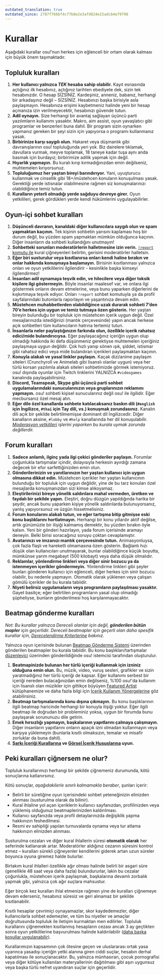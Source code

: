 ```yaml
---
outdated_translation: true
outdated_since: 2787f766bf4cf7b8e2e3afd824e15adcb4e79798
---
```


# Kurallar

Aşağıdaki kurallar osu!’nun herkes için eğlenceli bir ortam olarak kalması için büyük önem taşımaktadır.

## Topluluk kuralları

1. **Her kullanıcı yalnızca *TEK* hesaba sahip olabilir.** Kayıt esnasında açtığınız *ilk* hesabınız, açtığınız tarihten ebediyete dek, sizin tek hesabınızdır. O hesap SİZSİNİZ. Kardeşiniz, anneniz, babanız, herhangi bir arkadaşınız değil – SİZSİNİZ. Hesabınızı başka birisiyle asla paylaşmayın. Hesabınıza erişimi kaybetmeniz halinde yeni bir hesap açmanıza izin verilmeyecektir, hesabınızı güvende tutun.
2. **Adil oynayın.** Size herhangi bir avantaj sağlayan üçüncü parti yazılımların kullanımı yasaktır. Makro, aim assist, oyun yavaşlatıcı gibi programlar ve benzerleri buna dahil. Bir program sizin oynarken yapmanız gereken bir şeyi sizin için yapıyorsa o programı kullanmanız yasak.
3. **Birbirinize karşı saygılı olun.** Hakaret veya düşmanlık gibi davranışlarının osu! topluluğunda yeri yok. Biz dairelere tıklamak, davullara vurmak, meyve toplamak, 18 taneye kadar tuşa aynı anda basmak için burdayız; birbirimize adilik yapmak için değil.
4. **Hıyarlık yapmayın.** Bu kuralı kırıp kırmadığınızdan emin değilseniz, muhtemelen kırıyorsunuz.
5. **Topluluğumuz her yaştan bireyi barındırıyor.** Yani, uyuşturucu kullanmak ve cinsellik gibi 18+/müstehcen konuların konuşulması yasak. Gerektiği yerde istisnalar olabilmesine rağmen siz konuşmalarınızı olabildiğince temiz tutun.
6. **Kuralların yeterli olmadığı yerde sağduyu devreye girer.** Oyun yetkilileri, gerek gördükleri yerde kendi hükümlerini uygulayabilirler.

## Oyun-içi sohbet kuralları

1. **Düşünceli davranın, kanaldaki diğer kullanıcılara saygılı olun ve spam yapmaktan kaçının.** Tek kişinin sohbetin yarısını kaplaması hoş bir durum değil, bu yüzden spam yapmaktan mümkün olduğunca kaçının. Diğer insanların da sohbeti kullandığını unutmayın!
2. **Sohbetteki sorunları moderatörlerin halletmesine izin verin.** [`!report` komutu ile](/wiki/Reporting_bad_behaviour) kural çiğneyenleri belirtin, gerisini moderatörler halletsin.
3. **Eğer biri susturulur veya kısıtlanırsa onları kendi haline bırakın ve onlar hakkında konuşmaya başlamayın.** Birisinin kısıtlanması yalnızca onları ve oyun yetkililerini ilgilendirir - kesinlikle başka kimseyi ilgilendirmez!
4. **İnsanları adil oynamaya teşvik edin, ve hilecilere veya diğer toksik kişilere ilgi göstermeyin.** Böyle insanlar maalesef var, ve onlara ilgi göstermek onların devam etmelerine, veya bunu yaparken diğerlerini de kışkırtmaya teşvik ediyor. Onları `!report` sohbet komutuyla ya da profil sayfalarındaki butonlarla raporlayın ve yaşantınıza devam edin.
5. **Müstehcen muhabbetlerden olabildiğince uzak durarak sohbeti 7’den 70’e herkes için uygun ve temiz tutmaya özen gösterin.** Her yaştan bireyin bulunduğu bir topluluk için müstehcen içerik uygun değil. Özel mesajlarınızda istediğinizi (mantık çerçevesinde) yapın ancak herkese açık sohbetleri tüm kullanıcıların hatrına tertemiz tutun.
6. **İnsanlarla neler paylaştığınızın farkında olun, özellikle içerik rahatsız edici/mide bulandırıcıysa.** Eğer paylaşacağınız içeriğin uygun olup olmadığı hakkında iki defa düşünmeniz gerektiyse muhtemelen içeriğiniz paylaşmaya uygun değildir. Çok hızlı yanıp sönen ışık, şiddet, istismar gibi rahatsız edici veya mide bulandıran içerikleri paylaşmaktan kaçının.
7. **Konuyla alakalı ve yasal linkler paylaşın.** Kaçak dizi/anime paylaşım siteleri (Crunchyroll ve Animelab gibi lisanslı olanlar uygun) veya her türlü korsan yazılımla alakalı siteleri sohbetimizde görmek istemiyoruz. osu! dışında oyunlar için Twitch linklerini YALNIZCA `#videogames` kanalında paylaşabilirsiniz.
8. **Discord, Teamspeak, Skype gibi üçüncü parti sohbet uygulamalarındaki sunucularınızın veya gruplarınızın reklamını yapmayın.** osu! sohbeti kişisel sunucularınız değil osu! ile ilgilidir. Eğer mecbursanız özel mesaj atın.
9. **Eğer dile özel kanallarda sohbete katılacaksanız baskın dili (`#english` için İngilizce, `#thai` için Tay dili, vs.) konuşmak zorundasınız.** Kanalın dili açık bir şekilde belirtilmemişse dominant dil İngilizcedir. Diğer kanalların aksine, `#lobby` ve `#help` kanallarında her dil konuşulabilir. *[Moderasyon yetkilileri](/wiki/People/Global_Moderation_Team) işlerini yaparken bu kurala uymak zorunda değillerdir.*

## Forum kuralları

1. **Sadece anlamlı, ilginç yada ilgi çekici gönderiler paylaşın.** Forumlar çoğunlukla tartışmalar içindir, dolayısıyla herkesin ayırdığı zamana değecek bir efor sarfettiğinizden emin olun.
2. **Gönderilerinizin ve yanıtlarınızın her yaştan kullanıcı için uygun olmasına dikkat edin.** Müstehcen içerikler her yaştan kullanıcının bulunduğu bir topluluk için uygun değildir, yine de bu tarz konuları özel mesajlarda konuşmanızdan sizi kimse alıkoyamaz.
3. **Eleştirilerinizi bireye yönelik saldırılara mahal vermeden, üretken ve faydalı bir şekilde yapın.** Eleştiri, doğru düzgün yapıldığında harika bir şeydir, ancak bunu yaparken kişiye yönelik saldırılarda bulunuyorsanız, yanlış yapıyorsunuz ve üzgün hissetmelisiniz.
4. **Forum konularını alakalı tutun, ve eğer tartışma bitip gitmişse eski konu başlıklarını hortlatmayın.** Herhangi bir konu yıllardır aktif değilse, artık günümüzle bir ilişiği kalmamış demektir, bu yüzden bırakın öyle kalsın. Yeni bir gönderi hazırlayın, yada forum içerisinde aramayı deneyin. Belki birisi soracağınız soruyu çoktan cevaplamıştır.
5. **Avatarınızı ve imzanızı mantık çerçevesinde tutun.** Animasyonluysa, çok fazla flaşlı ve hareketli olmamasına özen gösterin. Bağlantı hızı düşük olan kullanıcıları unutmayarak, bunlar olabildiğince küçük boyutta, mümkünse yarım megabayt (500 kilobayt) veya daha düşük olmalıdır.
6. **Reklamlar, yönlendirme linkleri veya diğer sinir bozucu ya da istenmeyen içerikler göndermeyin.** Yönlendirme linkleri gibi şeyler bunları gönderen kullanıcı için eğlenceli, diğer herkes için sinir bozucu olabilir, bu nedenle yapmayın. Otomatik olarak yüklenen veya çalışan gömülü içerikler de bu kurala tabiidir.
7. **Niyeti belirsiz uygulamaların veya programların paylaşılması yasaktır.** Gayet basitçe; eğer belirtilen programların yasal olup olmadığı şüpheliyse, bunların gönderilmesi hoş karşılanmayacaktır.

## Beatmap gönderme kuralları

*Not: Bu kurallar yalnızca Dereceli olanlar için değil, **gönderilen bütün mapler** için geçerlidir. Dereceli beatmapler için geçerli olan daha spesifik kurallar için, [Derecelendirme Kriterlerine](/wiki/Ranking_Criteria) bakınız.*

Yalnızca oyun içerisinde bulunan [Beatmap Gönderme Sistemi](/wiki/Beatmapping/Beatmap_submission) üzerinden gönderilen beatmapler bu kurala tabiidir. Bu konu başlıkları/tartışmalar [düzenleyici](/wiki/Client/Beatmap_editor) üzerinden gönderildiğinde osu! istemcisi tarafından oluşturulur.

1. **Beatmapinizde bulunan her türlü içeriği kullanmak için izniniz olduğuna emin olun.** Bu, müzik, video, vuruş sesleri, grafikler ve sizin yaratmadığınız her türlü içeriği de kapsar. Eğer kullanımı serbest bir içeriği nereden bulacağınızdan emin değilseniz, %100 osu!'da kullanım için lisanslı olan müzikler için gittikçe büyüyen [Featured Artist](https://osu.ppy.sh/beatmaps/artists) kütüphanemize ve daha fazla bilgi için [İçerik Kullanım Yönergelerine](Content_Usage_Guidelines) göz atabilirsiniz.
2. **Beatmap tartışmalarında konu dışına çıkmayın.** Bu konu başlıklarının ilgili beatmap haricinde herhangi bir konuyla ilişiği yoktur. Eğer ilgili beatmap ile doğrudan bir probleminiz yoksa, uygun bir forumda bunu paylaşarak sorununuzu dile getirin.
3. **Emek hırsızlığı yapmayın, başkalarının yapıtlarını çalmaya çalışmayın.** Diğer insanların yapıtlarını onların apaçık izni olmadan kullanmayın veya karşıya yüklemeyin (bunlarla kısıtlı olmaksızın, temalar ve misafir zorluklar da buna dahil).
4. **[Şarkı İçeriği Kurallarına](Song_Content_Rules) ve [Görsel İçerik Hususlarına](Visual_Content_Considerations) uyun.**

## Peki kuralları çiğnersem ne olur?

Topluluk kurallarımızı herhangi bir şekilde çiğnemeniz durumunda, kötü sonuçlarına katlanırsınız.

Kötü sonuçlar, *aşağıdakilerle sınırlı kalmamakla beraber*, şunları içerir:

- Belirli bir süreliğine oyun içerisindeki sohbet yeteneğinizin elinizden alınması (susturulma olarak da bilinir).
- Kural ihlaline yol açan içeriklerin kullanıcı sayfanızdan, profilinizden veya yüklemiş olduğunuz beatmaplerinizden kaldırılması.
- Kullanıcı sayfanızda veya profil detaylarınızda değişiklik yapma hakkınızın feshedilmesi.
- Resmi ev sahipliği yapılan turnuvalarda oynama veya tur atlama hakkınızın elinizden alınması.

Susturulma cezaları ve diğer kural ihlallerin süresi **otomatik olarak** her seferinde katlanarak artar. Moderatörler aldığınız cezanın süresini kontrol etmez – kuralları sürekli çiğneyenler kendilerini giderek artan uzun süreler boyunca oyuna giremez halde bulurlar.

Birtakım kural ihlalleri özellikle ağır olması halinde belirli bir asgari süre (genellikle 48 saat veya daha fazla) bulundururlar, lakin bu cezalar çoğunlukla, müstehcen içerik paylaşmak, başkalarına devamlı zorbalık yapmak gibi, yalnızca çok ağır suçlara mahsustur.

Eğer birçok kez kuralları ihlal etmenize rağmen yine de kuralları çiğnemeye devam ederseniz, hesabınız süresiz ve geri alınamaz bir şekilde kısıtlanabilir.

Kısıtlı hesaplar çevrimiçi oynayamazlar, skor kaydedemezler, diğer kullanıcılarla sohbet edemezler, ve tüm bu niyetler ve amaçlar doğrultusunda topluluk ile iletişim kurmaktan men edilirler. Topluluk kurallarını çiğnemekten kısıtlanmış hesapların cezası ancak 3 ay geçtikten sonra oyun yetkililerine başvurulması halinde kaldırılabilir ([daha başka koşullar uygulanabilir](/wiki/Help_centre/Account_restrictions#yaygın-kısıtlama-nedenleri-ve-bekleme-süreleri)).

Kurallarımızın kapsamının çok ötesine geçen ve uluslararası ortak yasa uyarınca yasadışı içeriğin yetki alanına giren ciddi suçlar, hesabın derhal kapatılması ile sonuçlanacaktır. Bu, yalnızca münhasıran, çocuk pornografisi veya diğer kötüye kullanılan materyallerinin dağıtılması gibi aşırı uygunsuz veya başka türlü nefret uyandıran suçlar için geçerlidir.
